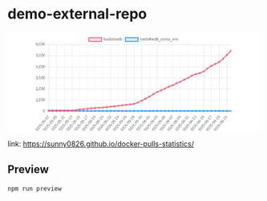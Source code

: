 # demo-external-repo

<!-- ![Docker Pulls 趋势图](https://image.thum.io/get/width/1200/crop/600/noanimate/https://sunny0826.github.io/docker-pulls-statistics/) -->

![Docker Pulls 趋势图](docs/chart-preview.png)

link: https://sunny0826.github.io/docker-pulls-statistics/

## Preview

```bash
npm run preview
```
